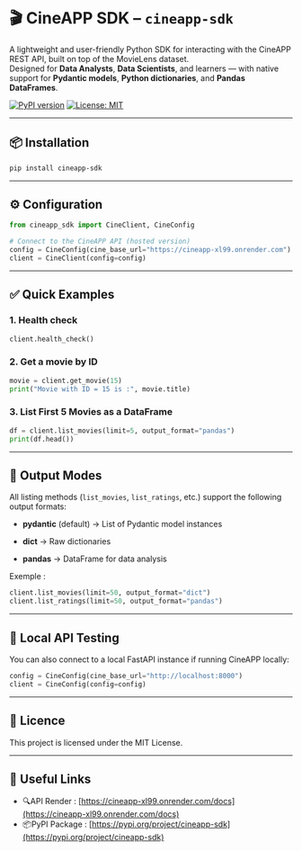 # 🎬 CineAPP SDK – `cineapp-sdk`

A lightweight and user-friendly Python SDK for interacting with the CineAPP REST API, built on top of the MovieLens dataset.  
Designed for **Data Analysts**, **Data Scientists**, and learners — with native support for **Pydantic models**, **Python dictionaries**, and **Pandas DataFrames**.

[![PyPI version](https://badge.fury.io/py/cineapp-sdk.svg)](https://badge.fury.io/py/cineapp-sdk)
[![License: MIT](https://img.shields.io/badge/License-MIT-green.svg)](https://opensource.org/licenses/MIT)

---

## 📦 Installation

```bash
pip install cineapp-sdk
```

---

## ⚙️ Configuration

```python
from cineapp_sdk import CineClient, CineConfig

# Connect to the CineAPP API (hosted version)
config = CineConfig(cine_base_url="https://cineapp-xl99.onrender.com")
client = CineClient(config=config)
```

---

## ✅ Quick Examples

### 1. Health check

```python
client.health_check()
```

### 2. Get a movie by ID

```python
movie = client.get_movie(15)
print("Movie with ID = 15 is :", movie.title)
```

### 3. List First 5 Movies as a DataFrame

```python
df = client.list_movies(limit=5, output_format="pandas")
print(df.head())
```

---

## 🔄 Output Modes
All listing methods (`list_movies`, `list_ratings`, etc.) support the following output formats:

- **pydantic** (default) → List of Pydantic model instances

- **dict** → Raw dictionaries

- **pandas** → DataFrame for data analysis

Exemple :

```python
client.list_movies(limit=50, output_format="dict")
client.list_ratings(limit=50, output_format="pandas")
```

---

## 🧪 Local API Testing

You can also connect to a local FastAPI instance if running CineAPP locally:

```python
config = CineConfig(cine_base_url="http://localhost:8000")
client = CineConfig(config=config)
```

---

## 📝 Licence

This project is licensed under the MIT License.

---

## 🔗 Useful Links

- 🔍API Render : [https://cineapp-xl99.onrender.com/docs](https://cineapp-xl99.onrender.com/docs)
- 📦PyPI Package : [https://pypi.org/project/cineapp-sdk](https://pypi.org/project/cineapp-sdk)